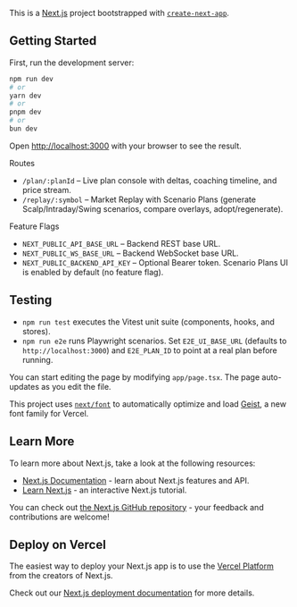 This is a [Next.js](https://nextjs.org) project bootstrapped with [`create-next-app`](https://nextjs.org/docs/app/api-reference/cli/create-next-app).

## Getting Started

First, run the development server:

```bash
npm run dev
# or
yarn dev
# or
pnpm dev
# or
bun dev
```

Open [http://localhost:3000](http://localhost:3000) with your browser to see the result.

Routes
- `/plan/:planId` – Live plan console with deltas, coaching timeline, and price stream.
- `/replay/:symbol` – Market Replay with Scenario Plans (generate Scalp/Intraday/Swing scenarios, compare overlays, adopt/regenerate).

Feature Flags
- `NEXT_PUBLIC_API_BASE_URL` – Backend REST base URL.
- `NEXT_PUBLIC_WS_BASE_URL` – Backend WebSocket base URL.
- `NEXT_PUBLIC_BACKEND_API_KEY` – Optional Bearer token.
  Scenario Plans UI is enabled by default (no feature flag).

## Testing

- `npm run test` executes the Vitest unit suite (components, hooks, and stores).
- `npm run e2e` runs Playwright scenarios. Set `E2E_UI_BASE_URL` (defaults to `http://localhost:3000`) and `E2E_PLAN_ID` to point at a real plan before running.

You can start editing the page by modifying `app/page.tsx`. The page auto-updates as you edit the file.

This project uses [`next/font`](https://nextjs.org/docs/app/building-your-application/optimizing/fonts) to automatically optimize and load [Geist](https://vercel.com/font), a new font family for Vercel.

## Learn More

To learn more about Next.js, take a look at the following resources:

- [Next.js Documentation](https://nextjs.org/docs) - learn about Next.js features and API.
- [Learn Next.js](https://nextjs.org/learn) - an interactive Next.js tutorial.

You can check out [the Next.js GitHub repository](https://github.com/vercel/next.js) - your feedback and contributions are welcome!

## Deploy on Vercel

The easiest way to deploy your Next.js app is to use the [Vercel Platform](https://vercel.com/new?utm_medium=default-template&filter=next.js&utm_source=create-next-app&utm_campaign=create-next-app-readme) from the creators of Next.js.

Check out our [Next.js deployment documentation](https://nextjs.org/docs/app/building-your-application/deploying) for more details.
